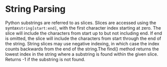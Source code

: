 # String Parsing

Python substrings are referred to as slices. Slices are accessed using the syntax`string[start:end]`, with the first character index starting at zero. The slice will include the characters from start up to but not including end. If end is omitted, the slice will include the characters from start through the end of the string. String slices may use negative indexing, in which case the index counts backwards from the end of the string.The find\(\) method returns the lowest index in the string where a substring is found within the given slice. Returns -1 if the substring is not found.







